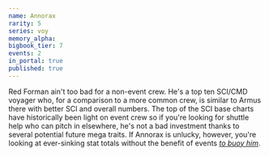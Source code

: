 ```yaml
---
name: Annorax
rarity: 5
series: voy
memory_alpha:
bigbook_tier: 7
events: 2
in_portal: true
published: true
---
```


Red Forman ain't too bad for a non-event crew. He's a top ten SCI/CMD voyager who, for a comparison to a more common crew, is similar to Armus there with better SCI and overall numbers. The top of the SCI base charts have historically been light on event crew so if you're looking for shuttle help who can pitch in elsewhere, he's not a bad investment thanks to several potential future mega traits. If Annorax is unlucky, however, you're looking at ever-sinking stat totals without the benefit of events [_to buoy him_](https://www.youtube.com/watch?v=SWHcTnTF8Oc).
